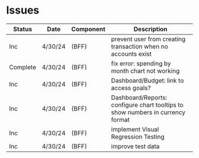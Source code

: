 # Issues

| Status | Date | Component | Description |
| --- | --- | --- | --- |
| Inc | 4/30/24 | (BFF) | prevent user from creating transaction when no accounts exist |
| Complete | 4/30/24 | (BFF) | fix error: spending by month chart not working |
| Inc | 4/30/24 | (BFF) | Dashboard/Budget: link to access goals? |
| Inc | 4/30/24 | (BFF) | Dashboard/Reports: configure chart tooltips to show numbers in currency format|
| Inc | 4/30/24 | (BFF) | implement Visual Regression Testing |
| Inc | 4/30/24 | (BFF) | improve test data |
